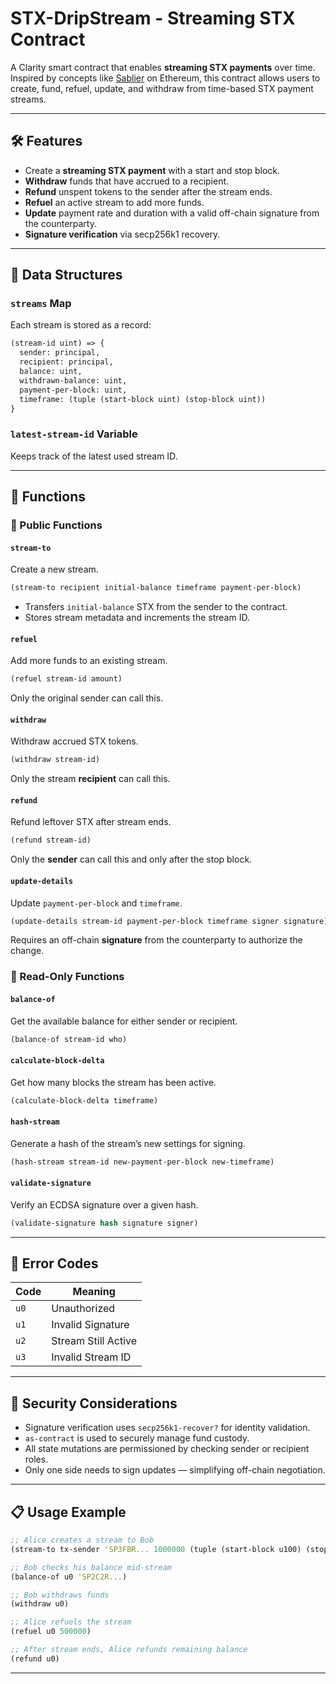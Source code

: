 

# STX-DripStream -  Streaming STX Contract

A Clarity smart contract that enables **streaming STX payments** over time. Inspired by concepts like [Sablier](https://sablier.finance/) on Ethereum, this contract allows users to create, fund, refuel, update, and withdraw from time-based STX payment streams.

---

## 🛠 Features

* Create a **streaming STX payment** with a start and stop block.
* **Withdraw** funds that have accrued to a recipient.
* **Refund** unspent tokens to the sender after the stream ends.
* **Refuel** an active stream to add more funds.
* **Update** payment rate and duration with a valid off-chain signature from the counterparty.
* **Signature verification** via secp256k1 recovery.

---

## 🧱 Data Structures

### `streams` Map

Each stream is stored as a record:

```clojure
(stream-id uint) => {
  sender: principal,
  recipient: principal,
  balance: uint,
  withdrawn-balance: uint,
  payment-per-block: uint,
  timeframe: (tuple (start-block uint) (stop-block uint))
}
```

### `latest-stream-id` Variable

Keeps track of the latest used stream ID.

---

## 🚦 Functions

### 🔹 Public Functions

#### `stream-to`

Create a new stream.

```clojure
(stream-to recipient initial-balance timeframe payment-per-block)
```

* Transfers `initial-balance` STX from the sender to the contract.
* Stores stream metadata and increments the stream ID.

#### `refuel`

Add more funds to an existing stream.

```clojure
(refuel stream-id amount)
```

Only the original sender can call this.

#### `withdraw`

Withdraw accrued STX tokens.

```clojure
(withdraw stream-id)
```

Only the stream **recipient** can call this.

#### `refund`

Refund leftover STX after stream ends.

```clojure
(refund stream-id)
```

Only the **sender** can call this and only after the stop block.

#### `update-details`

Update `payment-per-block` and `timeframe`.

```clojure
(update-details stream-id payment-per-block timeframe signer signature)
```

Requires an off-chain **signature** from the counterparty to authorize the change.

### 🔹 Read-Only Functions

#### `balance-of`

Get the available balance for either sender or recipient.

```clojure
(balance-of stream-id who)
```

#### `calculate-block-delta`

Get how many blocks the stream has been active.

```clojure
(calculate-block-delta timeframe)
```

#### `hash-stream`

Generate a hash of the stream’s new settings for signing.

```clojure
(hash-stream stream-id new-payment-per-block new-timeframe)
```

#### `validate-signature`

Verify an ECDSA signature over a given hash.

```clojure
(validate-signature hash signature signer)
```

---

## 🧪 Error Codes

| Code | Meaning             |
| ---- | ------------------- |
| `u0` | Unauthorized        |
| `u1` | Invalid Signature   |
| `u2` | Stream Still Active |
| `u3` | Invalid Stream ID   |

---

## 🔐 Security Considerations

* Signature verification uses `secp256k1-recover?` for identity validation.
* `as-contract` is used to securely manage fund custody.
* All state mutations are permissioned by checking sender or recipient roles.
* Only one side needs to sign updates — simplifying off-chain negotiation.

---

## 📋 Usage Example

```clojure
;; Alice creates a stream to Bob
(stream-to tx-sender 'SP3FBR... 1000000 (tuple (start-block u100) (stop-block u200)) 1000)

;; Bob checks his balance mid-stream
(balance-of u0 'SP2C2R...)

;; Bob withdraws funds
(withdraw u0)

;; Alice refuels the stream
(refuel u0 500000)

;; After stream ends, Alice refunds remaining balance
(refund u0)
```

---